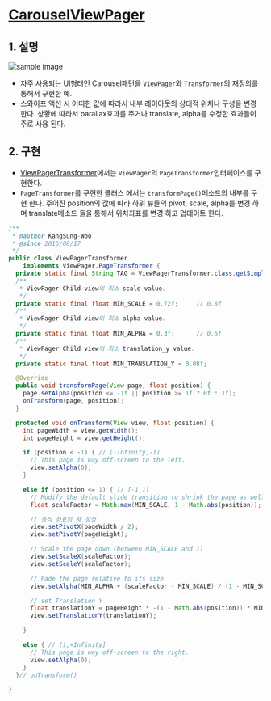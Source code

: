 # [CarouselViewPager](https://github.com/ksu3101/CarouselViewPager)

## 1. 설명
![sample image](https://github.com/ksu3101/TIL/blob/master/Android/images/carousel_s.gif)
- 자주 사용되는 UI형태인 Carousel패턴을 `ViewPager`와 `Transformer`의 재정의를 통해서 구현한 예. 
- 스와이프 액션 시 어떠한 값에 따라서 내부 레이아웃의 상대적 위치나 구성을 변경 한다. 상황에 따라서 parallax효과를 주거나 translate, alpha를 수정한 효과들이 주로 사용 된다. 

## 2. 구현
- [ViewPagerTransformer](https://github.com/ksu3101/CarouselViewPager/blob/master/app/src/main/java/kr/swkang/carouselviewpager/utils/ViewPagerTransformer.java)에서는 `ViewPager`의 `PageTransformer`인터페이스를 구현한다. 
- `PageTransformer`를 구현한 클래스 에서는 `transformPage()`메소드의 내부를 구현 한다. 주어진 position의 값에 따라 하위 뷰들의 pivot, scale, alpha를 변경 하며 translate메소드 들을 통해서 위치좌표를 변경 하고 업데이트 한다. 
```java
/**
 * @author KangSung-Woo
 * @since 2016/08/17
 */
public class ViewPagerTransformer
    implements ViewPager.PageTransformer {
  private static final String TAG = ViewPagerTransformer.class.getSimpleName();
  /**
   * ViewPager Child view의 최소 scale value.
   */
  private static final float MIN_SCALE = 0.72f;     // 0.8f
  /**
   * ViewPager Child view의 최소 alpha value.
   */
  private static final float MIN_ALPHA = 0.3f;      // 0.6f
  /**
   * ViewPager Child view의 최소 translation_y value.
   */
  private static final float MIN_TRANSLATION_Y = 0.08f;

  @Override
  public void transformPage(View page, float position) {
    page.setAlpha(position <= -1f || position >= 1f ? 0f : 1f);
    onTransform(page, position);
  }

  protected void onTransform(View view, float position) {
    int pageWidth = view.getWidth();
    int pageHeight = view.getHeight();

    if (position < -1) { // [-Infinity,-1)
      // This page is way off-screen to the left.
      view.setAlpha(0);
    }

    else if (position <= 1) { // [-1,1]
      // Modify the default slide transition to shrink the page as well
      float scaleFactor = Math.max(MIN_SCALE, 1 - Math.abs(position));

      // 중심 좌표의 재 설정
      view.setPivotX(pageWidth / 2);
      view.setPivotY(pageHeight);

      // Scale the page down (between MIN_SCALE and 1)
      view.setScaleX(scaleFactor);
      view.setScaleY(scaleFactor);

      // Fade the page relative to its size.
      view.setAlpha(MIN_ALPHA + (scaleFactor - MIN_SCALE) / (1 - MIN_SCALE) * (1 - MIN_ALPHA));

      // set Translation Y
      float translationY = pageHeight * -(1 - Math.abs(position)) * MIN_TRANSLATION_Y;
      view.setTranslationY(translationY);

    }

    else { // (1,+Infinity]
      // This page is way off-screen to the right.
      view.setAlpha(0);
    }
  }// onTransform()

}
```

